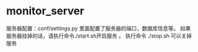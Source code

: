 # monitor_server
服务器配置：conf/settings.py 里面配置了服务器的端口，数据库信息等。
如果服务器挂掉的话，请执行命令./start.sh开启服务 。
执行命令 ./stop.sh 可以关掉服务
